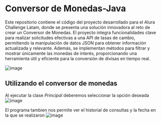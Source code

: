 # Conversor de Monedas-Java
Este repositorio contiene el código del proyecto desarrollado para el Alura Challenge Latam, donde se presenta una solución innovadora al reto de crear un Conversor de Monedas. El proyecto integra funcionalidades clave para realizar solicitudes efectivas a una API de tasas de cambio, permitiendo la manipulación de datos JSON para obtener información actualizada y relevante. Además, se implementan métodos para filtrar y mostrar únicamente las monedas de interés, proporcionando una herramienta útil y eficiente para la conversión de divisas en tiempo real.

![image](https://github.com/JuanEstebanP04/Conversor-de-Monedas-Java-/assets/90432563/d4f7a9bf-5c5e-4139-bf1c-3f7e6411f344)

## Utilizando el conversor de monedas
Al ejecutar la clase *Principal* deberemos seleccionar la opción deseada
![image](https://github.com/JuanEstebanP04/Conversor-de-Monedas-Java-/assets/90432563/e8e536c8-f518-41b6-b370-3d7c60f9d648)

El programa tambien nos permite ver el historial de consultas y la fecha en la que se realizaron
![image](https://github.com/JuanEstebanP04/Conversor-de-Monedas-Java-/assets/90432563/2132a62e-2baf-45ec-ab5e-c0c12f54db79)

